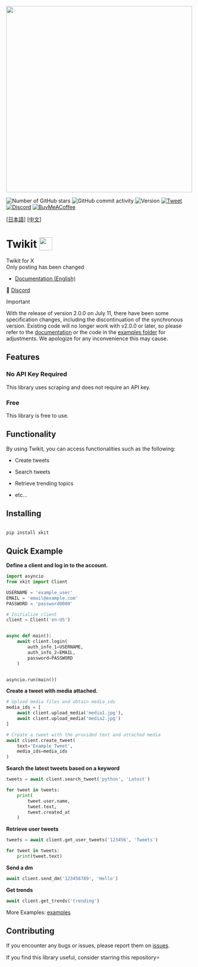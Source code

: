 <img src="https://i.imgur.com/iJe6rsZ.png"  width="500">



![Number of GitHub stars](https://img.shields.io/github/stars/d60/twikit)
![GitHub commit activity](https://img.shields.io/github/commit-activity/m/d60/twikit)
![Version](https://img.shields.io/pypi/v/twikit?label=PyPI)
[![Tweet](https://img.shields.io/twitter/url/http/shields.io.svg?style=social)](https://twitter.com/intent/tweet?text=Create%20your%20own%20Twitter%20bot%20for%20free%20with%20%22Twikit%22!%20%23python%20%23twitter%20%23twikit%20%23programming%20%23github%20%23bot&url=https%3A%2F%2Fgithub.com%2Fd60%2Ftwikit)
[![Discord](https://img.shields.io/badge/Discord-%235865F2.svg?style=for-the-badge&logo=discord&logoColor=white)](https://discord.gg/nCrByrr8cX)
[![BuyMeACoffee](https://img.shields.io/badge/-buy_me_a%C2%A0coffee-gray?logo=buy-me-a-coffee)](https://www.buymeacoffee.com/d60py)

[[日本語](https://github.com/d60/twikit/blob/main/README-ja.md)]
[[中文](https://github.com/d60/twikit/blob/main/README-zh.md)]


# Twikit <img height="35"  src="https://i.imgur.com/9HSdIl4.png"  valign="bottom">

Twikit for X  
Only posting has been changed

- [Documentation (English)](https://twikit.readthedocs.io/en/latest/twikit.html)


🔵 [Discord](https://discord.gg/nCrByrr8cX)

> [!IMPORTANT]
> With the release of version 2.0.0 on July 11, there have been some specification changes, including the discontinuation of the synchronous version. Existing code will no longer work with v2.0.0 or later, so please refer to the [documentation](https://twikit.readthedocs.io/en/latest/twikit.html) or the code in the [examples folder](https://github.com/d60/twikit/tree/main/examples) for adjustments.
> We apologize for any inconvenience this may cause.




## Features

### No API Key Required

This library uses scraping and does not require an API key.

### Free

This library is free to use.


## Functionality

By using Twikit, you can access functionalities such as the following:

-  Create tweets

-  Search tweets

-  Retrieve trending topics

- etc...



## Installing

```bash

pip install xkit

```



## Quick Example

**Define a client and log in to the account.**

```python
import asyncio
from xkit import Client

USERNAME = 'example_user'
EMAIL = 'email@example.com'
PASSWORD = 'password0000'

# Initialize client
client = Client('en-US')


async def main():
    await client.login(
        auth_info_1=USERNAME,
        auth_info_2=EMAIL,
        password=PASSWORD
    )


asyncio.run(main())
```

**Create a tweet with media attached.**

```python
# Upload media files and obtain media_ids
media_ids = [
    await client.upload_media('media1.jpg'),
    await client.upload_media('media2.jpg')
]

# Create a tweet with the provided text and attached media
await client.create_tweet(
    text='Example Tweet',
    media_ids=media_ids
)

```

**Search the latest tweets based on a keyword**
```python
tweets = await client.search_tweet('python', 'Latest')

for tweet in tweets:
    print(
        tweet.user.name,
        tweet.text,
        tweet.created_at
    )
```

**Retrieve user tweets**
```python
tweets = await client.get_user_tweets('123456', 'Tweets')

for tweet in tweets:
    print(tweet.text)
```

**Send a dm**
```python
await client.send_dm('123456789', 'Hello')
```

**Get trends**
```python
await client.get_trends('trending')
```

More Examples: [examples](https://github.com/d60/twikit/tree/main/examples) <br>

## Contributing

If you encounter any bugs or issues, please report them on [issues](https://github.com/d60/twikit/issues).


If you find this library useful, consider starring this repository⭐️
